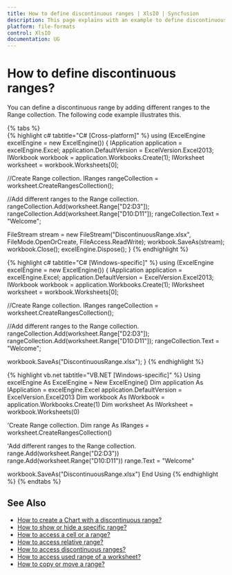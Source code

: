 ```yaml
---
title: How to define discontinuous ranges | XlsIO | Syncfusion
description: This page explains with an example to define discontinuous ranges using Syncfusion .NET Excel library (XlsIO).
platform: file-formats
control: XlsIO
documentation: UG
---
```


# How to define discontinuous ranges?

You can define a discontinuous range by adding different ranges to the Range collection. The following code example illustrates this.

{% tabs %}  
{% highlight c# tabtitle="C# [Cross-platform]" %}
using (ExcelEngine excelEngine = new ExcelEngine())
{
  IApplication application = excelEngine.Excel;
  application.DefaultVersion = ExcelVersion.Excel2013;
  IWorkbook workbook = application.Workbooks.Create(1);
  IWorksheet worksheet = workbook.Worksheets[0];

  //Create Range collection.
  IRanges rangeCollection = worksheet.CreateRangesCollection();

  //Add different ranges to the Range collection.
  rangeCollection.Add(worksheet.Range["D2:D3"]);
  rangeCollection.Add(worksheet.Range["D10:D11"]);
  rangeCollection.Text = "Welcome";

  FileStream stream = new FileStream("DiscontinuousRange.xlsx", FileMode.OpenOrCreate, FileAccess.ReadWrite);
  workbook.SaveAs(stream);
  workbook.Close();
  excelEngine.Dispose();
}
{% endhighlight %}

{% highlight c# tabtitle="C# [Windows-specific]" %}
using (ExcelEngine excelEngine = new ExcelEngine())
{
  IApplication application = excelEngine.Excel;
  application.DefaultVersion = ExcelVersion.Excel2013;
  IWorkbook workbook = application.Workbooks.Create(1);
  IWorksheet worksheet = workbook.Worksheets[0];

  //Create Range collection.
  IRanges rangeCollection = worksheet.CreateRangesCollection();

  //Add different ranges to the Range collection.
  rangeCollection.Add(worksheet.Range["D2:D3"]);
  rangeCollection.Add(worksheet.Range["D10:D11"]);
  rangeCollection.Text = "Welcome";

  workbook.SaveAs("DiscontinuousRange.xlsx");
}
{% endhighlight %}

{% highlight vb.net tabtitle="VB.NET [Windows-specific]" %}
Using excelEngine As ExcelEngine = New ExcelEngine()
  Dim application As IApplication = excelEngine.Excel
  application.DefaultVersion = ExcelVersion.Excel2013
  Dim workbook As IWorkbook = application.Workbooks.Create(1)
  Dim worksheet As IWorksheet = workbook.Worksheets(0)

  'Create Range collection.
  Dim range As IRanges = worksheet.CreateRangesCollection()

  'Add different ranges to the Range collection.
  range.Add(worksheet.Range("D2:D3"))
  range.Add(worksheet.Range("D10:D11"))
  range.Text = "Welcome"

  workbook.SaveAs("DiscontinuousRange.xlsx")
End Using
{% endhighlight %}
{% endtabs %}  

## See Also

* [How to create a Chart with a discontinuous range?](how-to-create-a-chart-with-a-discontinuous-range)
* [How to show or hide a specific range?](https://help.syncfusion.com/file-formats/xlsio/worksheet-rows-and-columns-manipulation#show-or-hide-specific-range)
* [How to access a cell or a range?](https://help.syncfusion.com/file-formats/xlsio/worksheet-cells-manipulation#accessing-a-cell-or-a-range)
* [How to access relative range?](https://help.syncfusion.com/file-formats/xlsio/worksheet-cells-manipulation#accessing-relative-range)
* [How to access discontinuous ranges?](https://help.syncfusion.com/file-formats/xlsio/worksheet-cells-manipulation#accessing-discontinuous-ranges)
* [How to access used range of a worksheet?](https://help.syncfusion.com/file-formats/xlsio/worksheet-cells-manipulation#accessing-used-range-of-a-worksheet)
* [How to copy or move a range?](https://help.syncfusion.com/file-formats/xlsio/worksheet-cells-manipulation#copy-or-move-a-range)

